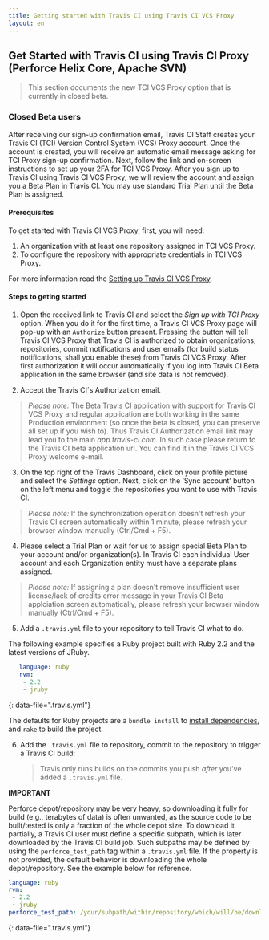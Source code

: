 ```yaml
---
title: Getting started with Travis CI using Travis CI VCS Proxy
layout: en
---
```


## Get Started with Travis CI using Travis CI Proxy (Perforce Helix Core, Apache SVN)

<blockquote class="beta">
  <p>
    This section documents the new TCI VCS Proxy option that is currently in closed beta.
  </p>
</blockquote>

### Closed Beta users

After receiving our sign-up confirmation email, Travis CI Staff creates your Travis CI (TCI) Version Control System (VCS) Proxy account. Once the account is created, you will receive an automatic email message asking for TCI Proxy sign-up confirmation. Next, follow the link and on-screen instructions to set up your 2FA for TCI VCS Proxy.
After you sign up to Travis CI using Travis CI VCS Proxy, we will review the account and assign you a Beta Plan in Travis CI. You may use standard Trial Plan until the Beta Plan is assigned. 

#### Prerequisites

To get started with Travis CI VCS Proxy, first, you will need:

1. An organization with at least one repository assigned in TCI VCS Proxy. 
2. To configure the repository with appropriate credentials in TCI VCS Proxy. 

For more information read the [Setting up Travis CI VCS Proxy](/user/travis-ci-vcs-proxy/).

#### Steps to geting started

1. Open the received link to Travis CI and select the *Sign up with TCI Proxy* option.
When you do it for the first time, a Travis CI VCS Proxy page will pop-up with an `Authorize` button present. Pressing the button will tell Travis CI VCS Proxy that Travis CI is authorized to obtain organizations, repositories, commit notifications and user emails (for build status notifications, shall you enable these) from Travis CI VCS Proxy. After first authorization it will occur automatically if you log into Travis CI Beta application in the same browser (and site data is not removed).

2. Accept the Travis CI´s Authorization email. 
> *Please note:* The Beta Travis CI application with support for Travis CI VCS Proxy and regular application are both working in the same Production environment (so once the beta is closed, you can preserve all set up if you wish to). Thus Travis CI Authorization email link may lead you to the main *app.travis-ci.com*. In such case please return to the Travis CI beta application url. You can find it in the Travis CI VCS Proxy welcome e-mail.

3. On the top right of the Travis Dashboard, click on your profile picture and select the *Settings* option. Next, click on the ‘Sync account’ button on the left menu and toggle the repositories you want to use with Travis CI. 
> *Please note:* If the synchronization operation doesn't refresh your Travis CI screen automatically within 1 minute, please refresh your browser window manually (Ctrl/Cmd + F5).

4. Please select a Trial Plan or wait for us to assign special Beta Plan to your account and/or organization(s). In Travis CI each individual User account and each Organization entity must have a separate plans assigned.
> *Please note:* If assigning a plan doesn't remove insufficient user license/lack of credits error message in your Travis CI Beta applciation screen automatically, please refresh your browser window manually (Ctrl/Cmd + F5).

5. Add a `.travis.yml` file to your repository to tell Travis CI what to do.

The following example specifies a Ruby project built with Ruby 2.2 and the latest versions of JRuby.

```yaml
   language: ruby
   rvm:
    - 2.2
    - jruby
   ```
{: data-file=".travis.yml"}

The defaults for Ruby projects are a `bundle install` to [install dependencies](/user/job-lifecycle/#customizing-the-installation-phase), and `rake` to build the project.

6. Add the `.travis.yml` file to repository, commit to the repository to trigger a Travis CI build:

   > Travis only runs builds on the commits you push *after* you've added a `.travis.yml` file.

 **IMPORTANT**

Perforce depot/repository may be very heavy, so downloading it fully for build (e.g., terabytes of data) is often unwanted, as the source code to be built/tested is only a fraction of the whole depot size. To download it partially, a Travis CI user must define a specific subpath, which is later downloaded by the Travis CI build job. Such subpaths may be defined by using the `perforce_test_path` tag within a `.travis.yml` file. If the property is not provided, the default behavior is downloading the whole depot/repository. See the example below for reference.

   ```yaml
   language: ruby
   rvm:
    - 2.2
    - jruby
  perforce_test_path: /your/subpath/within/repository/which/will/be/downloaded
   ```
   {: data-file=".travis.yml"}
